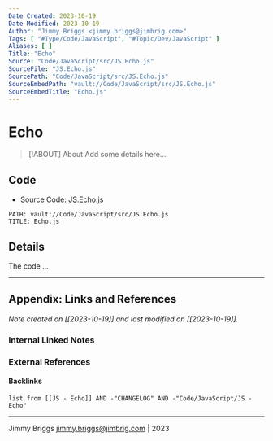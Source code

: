 ```yaml
---
Date Created: 2023-10-19
Date Modified: 2023-10-19
Author: "Jimmy Briggs <jimmy.briggs@jimbrig.com>"
Tags: [ "#Type/Code/JavaScript", "#Topic/Dev/JavaScript" ]
Aliases: [ ]
Title: "Echo"
Source: "Code/JavaScript/src/JS.Echo.js"
SourceFile: "JS.Echo.js"
SourcePath: "Code/JavaScript/src/JS.Echo.js"
SourceEmbedPath: "vault://Code/JavaScript/src/JS.Echo.js"
SourceEmbedTitle: "Echo.js"
---
```


# Echo

> [!ABOUT] About
> Add some details here...

## Code

- Source Code: [JS.Echo.js](Code/JavaScript/src/JS.Echo.js)

```embed-javascript
PATH: vault://Code/JavaScript/src/JS.Echo.js
TITLE: Echo.js
```

## Details

The code ...

***

## Appendix: Links and References

*Note created on [[2023-10-19]] and last modified on [[2023-10-19]].*

### Internal Linked Notes

### External References

#### Backlinks

```dataview
list from [[JS - Echo]] AND -"CHANGELOG" AND -"Code/JavaScript/JS - Echo"
```


***

Jimmy Briggs <jimmy.briggs@jimbrig.com> | 2023
